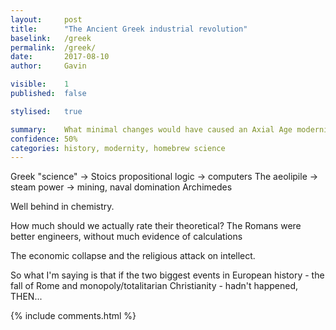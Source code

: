 ```yaml
---
layout:     post
title:      "The Ancient Greek industrial revolution"
baselink:   /greek
permalink:  /greek/
date:       2017-08-10
author:     Gavin   

visible:	1
published:	false

stylised: 	true

summary:    What minimal changes would have caused an Axial Age modernity?
confidence: 50%
categories: history, modernity, homebrew science
---
```



Greek "science" ->
Stoics propositional logic -> computers
The aeolipile -> steam power -> mining, naval domination
Archimedes

Well behind in chemistry.


How much should we actually rate their theoretical? The Romans were better engineers, without much evidence of calculations



The economic collapse and the religious attack on intellect.

So what I'm saying is that if the two biggest events in European history - the fall of Rome and monopoly/totalitarian Christianity - hadn't happened, THEN...



{%  include comments.html %}
